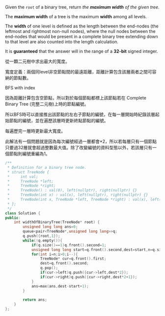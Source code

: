 Given the `root` of a binary tree, return _the **maximum width** of the given tree_.

The **maximum width** of a tree is the maximum **width** among all levels.

The **width** of one level is defined as the length between the end-nodes (the leftmost and rightmost non-null nodes), where the null nodes between the end-nodes that would be present in a complete binary tree extending down to that level are also counted into the length calculation.

It is **guaranteed** that the answer will in the range of a **32-bit** signed integer.

從一顆二元樹中求出最大的寬度。

寬度定義：兩個同level非空節點間的最遠距離，距離計算包含該層兩者之間可容納的節點數。

BFS with index

因為距離計算包含空節點，所以對於每個節點都標上該節點若在 Complete Binary Tree (完整二元樹)上時的節點編號。

所以BFS時可以直接推出該節點的左右子節點的編號，在每一層開始時紀錄該層起始節點的編號，並在遍歷該層時更新終點節點的編號。

每遍歷完一層時更新最大寬度。

此解法有一個問題就是因為每次編號經過一層都會\*2，所以若每層只有一個節點只要過32層就會超過整數最大值。除了改變編號的資料型態以外，若該層只有一個節點則編號重編為1。

```cpp
/**
 * Definition for a binary tree node.
 * struct TreeNode {
 *     int val;
 *     TreeNode *left;
 *     TreeNode *right;
 *     TreeNode() : val(0), left(nullptr), right(nullptr) {}
 *     TreeNode(int x) : val(x), left(nullptr), right(nullptr) {}
 *     TreeNode(int x, TreeNode *left, TreeNode *right) : val(x), left(left), right(right) {}
 * };
 */
class Solution {
public:
    int widthOfBinaryTree(TreeNode* root) {
        unsigned long long ans=0;
        queue<pair<TreeNode*,unsigned long long>>q;
        q.push({root,1});
        while(!q.empty()){
            if(q.size()==1)q.front().second=1;
            unsigned long long start=q.front().second,dest=start,n=q.size();
            for(int i=n;i>0;i--){
                TreeNode* cur=q.front().first;
                dest=q.front().second;
                q.pop();
                if(cur->left)q.push({cur->left,dest*2});
                if(cur->right)q.push({cur->right,dest*2+1});
            }
            ans=max(ans,dest-start+1);
        }
        
        return ans;
    }
};
```